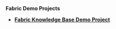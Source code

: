 <strong>Fabric Demo Projects<strong>

<ul>
<li><a href="/articles/demo_project/Fabric_Demo_Project/00_Fabric_demo_project_setup_guidelines.md">Fabric Knowledge Base Demo Project</a></li>
</ul>


